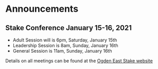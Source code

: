 # Announcements

## Stake Conference January 15-16, 2021

* Adult Session will is 6pm, Saturday, January 15th
* Leadership Session is 8am, Sunday, January 16th
* General Session is 11am, Sunday, January 16th

Details on all meetings can be found at the [Ogden East Stake website](https://ogdeneaststake.com)
